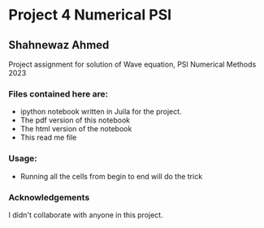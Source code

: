 # Project 4 Numerical PSI
## Shahnewaz Ahmed

Project assignment for solution of Wave equation, PSI Numerical Methods 2023

### Files contained here are:

- ipython notebook written in Juila for the project.
- The pdf version of this notebook
- The html version of the notebook
- This read me file

### Usage:
- Running all the cells from begin to end will do the trick

### Acknowledgements
I didn't collaborate with anyone in this project. 
